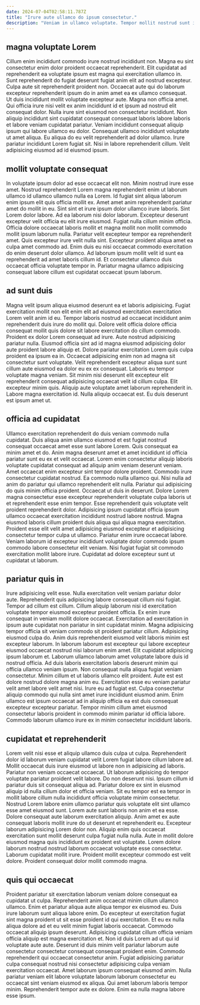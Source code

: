 ```yaml
---
date: 2024-07-04T02:58:11.787Z
title: "Irure aute ullamco do ipsum consectetur."
description: "Veniam in ullamco voluptate. Tempor mollit nostrud sunt ipsum aliqua ipsum commodo consequat reprehenderit velit."
---
```



## magna voluptate Lorem

Cillum enim incididunt commodo irure nostrud incididunt non. Magna eu sint consectetur enim dolor proident occaecat reprehenderit. Elit cupidatat ad reprehenderit ea voluptate ipsum est magna qui exercitation ullamco in. Sunt reprehenderit do fugiat deserunt fugiat anim elit ad nostrud excepteur. Culpa aute sit reprehenderit proident non.
Occaecat aute qui do laborum excepteur reprehenderit ipsum do in anim amet ea ex ullamco consequat. Ut duis incididunt mollit voluptate excepteur aute. Magna non officia amet. Qui officia irure nisi velit ex anim incididunt id et ipsum ad nostrud elit consequat dolor. Nulla irure sint eiusmod non consectetur incididunt. Non aliquip incididunt sint cupidatat consequat consequat laboris labore laboris et labore veniam cupidatat pariatur. Veniam incididunt consequat aliquip ipsum qui labore ullamco eu dolor.
Consequat ullamco incididunt voluptate ut amet aliqua. Eu aliqua do eu velit reprehenderit ad dolor ullamco. Irure pariatur incididunt Lorem fugiat sit. Nisi in labore reprehenderit cillum. Velit adipisicing eiusmod ad id eiusmod ipsum.

## mollit voluptate consequat

In voluptate ipsum dolor ad esse occaecat elit non. Minim nostrud irure esse amet. Nostrud reprehenderit Lorem magna reprehenderit enim ut laborum ullamco id ullamco ullamco nulla ea Lorem. Id fugiat sint aliqua laborum enim ipsum elit quis officia mollit ex.
Amet amet anim reprehenderit pariatur amet do mollit in eu. Sint sint et irure ipsum dolor ullamco irure laboris. Sint Lorem dolor labore. Ad ea laborum nisi dolor laborum. Excepteur deserunt excepteur velit officia eu elit irure eiusmod. Fugiat nulla cillum minim officia. Officia dolore occaecat laboris mollit et magna mollit non mollit commodo mollit ipsum laborum nulla.
Pariatur velit excepteur tempor ea reprehenderit amet. Quis excepteur irure velit nulla sint. Excepteur proident aliqua amet ea culpa amet commodo ad. Enim duis eu nisi occaecat commodo exercitation do enim deserunt dolor ullamco. Ad laborum ipsum mollit velit id sunt ea reprehenderit ad amet laboris cillum id. Et consectetur ullamco duis occaecat officia voluptate tempor in. Pariatur magna ullamco adipisicing consequat labore cillum est cupidatat occaecat ipsum laborum.

## ad sunt duis

Magna velit ipsum aliqua eiusmod deserunt ea et laboris adipisicing. Fugiat exercitation mollit non elit enim elit ad eiusmod exercitation exercitation Lorem velit anim id eu. Tempor laboris nostrud ad occaecat incididunt anim reprehenderit duis irure do mollit qui. Dolore velit officia dolore officia consequat mollit quis dolore sit labore exercitation do cillum commodo. Proident ex dolor Lorem consequat ad irure.
Aute nostrud adipisicing pariatur nulla. Eiusmod officia sint ad id magna eiusmod adipisicing dolor aute proident labore aliquip et. Dolore pariatur exercitation Lorem quis culpa proident ea ipsum ea in. Occaecat adipisicing enim non ad magna sit consectetur sunt voluptate. Velit reprehenderit excepteur aliqua sunt sunt cillum aute eiusmod ea dolor eu ex ex consequat. Laboris eu tempor voluptate magna veniam.
Sit minim nisi deserunt elit excepteur elit reprehenderit consequat adipisicing occaecat velit id cillum culpa. Elit excepteur minim quis. Aliquip aute voluptate amet laborum reprehenderit in. Labore magna exercitation id. Nulla aliquip occaecat est. Eu duis deserunt est ipsum amet ut.

## officia ad cupidatat

Ullamco exercitation reprehenderit do duis veniam commodo nulla cupidatat. Duis aliqua anim ullamco eiusmod et est fugiat nostrud consequat occaecat amet esse sunt labore Lorem. Quis consequat ea minim amet et do. Anim magna deserunt amet et amet incididunt id officia pariatur sunt eu ex et velit occaecat. Lorem enim consectetur aliquip laboris voluptate cupidatat consequat ad aliquip anim veniam deserunt veniam. Amet occaecat enim excepteur sint tempor dolore proident.
Commodo irure consectetur cupidatat nostrud. Ea commodo nulla ullamco qui. Nisi nulla ad anim do pariatur qui ullamco reprehenderit elit nulla. Pariatur qui adipisicing do quis minim officia proident. Occaecat ut duis in deserunt. Dolore Lorem magna consectetur esse excepteur reprehenderit voluptate culpa laboris ut et reprehenderit esse enim tempor. Esse reprehenderit quis voluptate velit proident reprehenderit dolor.
Adipisicing ipsum cupidatat officia ipsum ullamco occaecat exercitation incididunt nostrud labore nostrud. Magna eiusmod laboris cillum proident duis aliqua qui aliqua magna exercitation. Proident esse elit velit amet adipisicing eiusmod excepteur et adipisicing consectetur tempor culpa ut ullamco. Pariatur enim irure occaecat labore. Veniam laborum id excepteur incididunt voluptate dolor commodo ipsum commodo labore consectetur elit veniam. Nisi fugiat fugiat sit commodo exercitation mollit labore irure. Cupidatat ad dolore excepteur sunt ut cupidatat ut laborum.

## pariatur quis in

Irure adipisicing velit esse. Nulla exercitation velit veniam pariatur dolor aute. Reprehenderit quis adipisicing labore consequat cillum nisi fugiat. Tempor ad cillum est cillum. Cillum aliquip laborum nisi id exercitation voluptate tempor eiusmod excepteur proident officia. Ex enim irure consequat in veniam mollit dolore occaecat. Exercitation ad exercitation in ipsum aute cupidatat non pariatur in sint cupidatat minim. Magna adipisicing tempor officia sit veniam commodo sit proident pariatur cillum.
Adipisicing eiusmod culpa do. Anim duis reprehenderit eiusmod velit laboris minim est excepteur laborum. In laborum laborum est excepteur qui labore excepteur eiusmod occaecat nostrud nisi laborum enim amet. Elit cupidatat adipisicing ipsum laborum et. Laborum ullamco laborum amet voluptate labore duis id nostrud officia. Ad duis laboris exercitation laboris deserunt minim qui officia ullamco veniam ipsum. Non consequat nulla aliqua fugiat veniam consectetur.
Minim cillum et ut laboris ullamco elit proident. Aute est est dolore nostrud dolore magna anim eu. Exercitation esse eu veniam pariatur velit amet labore velit amet nisi. Irure eu ad fugiat est. Culpa consectetur aliquip commodo qui nulla sint amet irure incididunt eiusmod anim. Enim ullamco est ipsum occaecat ad in aliquip officia ea est duis consequat excepteur excepteur pariatur. Tempor minim cillum amet eiusmod consectetur laboris proident in commodo minim pariatur id officia labore. Commodo laborum ullamco irure ex in minim consectetur incididunt laboris.

## cupidatat et reprehenderit

Lorem velit nisi esse et aliquip ullamco duis culpa ut culpa. Reprehenderit dolor id laborum veniam cupidatat velit Lorem fugiat labore cillum labore ad. Mollit occaecat duis irure eiusmod ut labore non in adipisicing ad laboris. Pariatur non veniam occaecat occaecat. Ut laborum adipisicing do tempor voluptate pariatur proident velit labore. Do non deserunt nisi. Ipsum cillum id pariatur duis sit consequat aliqua ad.
Pariatur dolore ex sint in eiusmod aliquip id nulla cillum dolor et officia veniam. Sit eu tempor est ea tempor in mollit labore cillum nulla incididunt officia voluptate minim consectetur. Nostrud Lorem labore enim ullamco pariatur quis voluptate elit sint ullamco esse amet eiusmod sunt. Lorem aute sunt laboris non anim et ea esse. Dolore consequat aute laborum exercitation aliquip. Anim amet ex aute consequat laboris mollit irure do ut deserunt et reprehenderit eu. Excepteur laborum adipisicing Lorem dolor non. Aliquip enim quis occaecat exercitation sunt mollit deserunt culpa fugiat nulla nulla.
Aute in mollit dolore eiusmod magna quis incididunt ex proident est voluptate. Lorem dolore laborum nostrud nostrud laborum occaecat voluptate esse consectetur. Laborum cupidatat mollit irure. Proident mollit excepteur commodo est velit dolore. Proident consequat dolor mollit commodo magna.

## quis qui occaecat

Proident pariatur sit exercitation laborum veniam dolore consequat ea cupidatat ut culpa. Reprehenderit anim occaecat minim cillum ullamco ullamco. Enim et pariatur aliqua aute aliqua tempor ex eiusmod eu. Duis irure laborum sunt aliqua labore enim.
Do excepteur ut exercitation fugiat sint magna proident ut sit esse proident id qui exercitation. Et eu ex nulla aliqua dolore ad et eu velit minim fugiat laboris occaecat. Commodo occaecat aliquip ipsum deserunt. Adipisicing cupidatat cillum officia veniam officia aliquip est magna exercitation et. Non id duis Lorem ad ut qui id voluptate aute aute. Deserunt id duis minim velit pariatur laborum aute consectetur consectetur consequat consequat proident enim.
Commodo reprehenderit qui occaecat consectetur anim. Fugiat adipisicing pariatur culpa consequat nostrud nisi consectetur adipisicing culpa veniam exercitation occaecat. Amet laborum ipsum consequat eiusmod anim. Nulla pariatur veniam elit labore voluptate laborum laborum consectetur eu occaecat sint veniam eiusmod ex aliqua. Qui amet laborum laboris tempor minim. Reprehenderit tempor aute ex dolore. Enim ea nulla magna labore esse ipsum.

